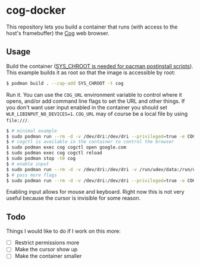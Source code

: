 # cog-docker

This repository lets you build a container that runs (with access to the host's framebuffer) the [Cog](https://github.com/Igalia/cog) web browser.

## Usage

Build the container ([SYS_CHROOT is needed for pacman postinstall scripts](https://wiki.archlinux.org/title/Podman#Add_SYS_CHROOT_capabilities_(Optional))). This example builds it as root so that the image is accessible by root:

```sh
$ podman build . --cap-add SYS_CHROOT -t cog
```

Run it. You can use the `COG_URL` environment variable to control where it opens, and/or add command line flags to set the URL and other things. If you don't want user input enabled in the container you should set `WLR_LIBINPUT_NO_DEVICES=1`. `COG_URL` may of course be a local file by using `file:///`.

```sh
$ # minimal example
$ sudo podman run --rm -d -v /dev/dri:/dev/dri --privileged=true -e COG_URL=example.com -e WLR_LIBINPUT_NO_DEVICES=1 --name cog cog
$ # cogctl is available in the container to control the browser
$ sudo podman exec cog cogctl open google.com
$ sudo podman exec cog cogctl reload
$ sudo podman stop -t0 cog
$ # enable input
$ sudo podman run --rm -d -v /dev/dri:/dev/dri -v /run/udev/data:/run/udev/data --privileged=true -e COG_URL=example.com --name cog cog
$ # pass more flags
$ sudo podman run --rm -d -v /dev/dri:/dev/dri --privileged=true -e COG_URL=example.com -e WLR_LIBINPUT_NO_DEVICES=1 --name cog cog --scale=2.0
```

Enabling input allows for mouse and keyboard. Right now this is not very useful because the cursor is invisible for some reason.

## Todo

Things I would like to do if I work on this more:

- [ ] Restrict permissions more
- [ ] Make the cursor show up
- [ ] Make the container smaller
